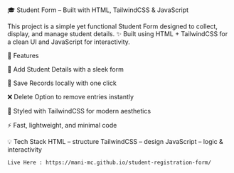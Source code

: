 🎓 Student Form – Built with HTML, TailwindCSS & JavaScript

This project is a simple yet functional Student Form designed to collect, display, and manage student details.
✨ Built using HTML + TailwindCSS for a clean UI and JavaScript for interactivity.

🔑 Features

📌 Add Student Details with a sleek form

💾 Save Records locally with one click

❌ Delete Option to remove entries instantly

🎨 Styled with TailwindCSS for modern aesthetics

⚡ Fast, lightweight, and minimal code

💡 Tech Stack
    HTML – structure
    TailwindCSS – design
    JavaScript – logic & interactivity

    Live Here : https://mani-mc.github.io/student-registration-form/
